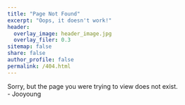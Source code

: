 ```yaml
---
title: "Page Not Found"
excerpt: "Oops, it doesn't work!"
header: 
  overlay_image: header_image.jpg
  overlay_filer: 0.3
sitemap: false
share: false
author_profile: false
permalink: /404.html
---
```


Sorry, but the page you were trying to view does not exist.
<br>
 \- Jooyoung


